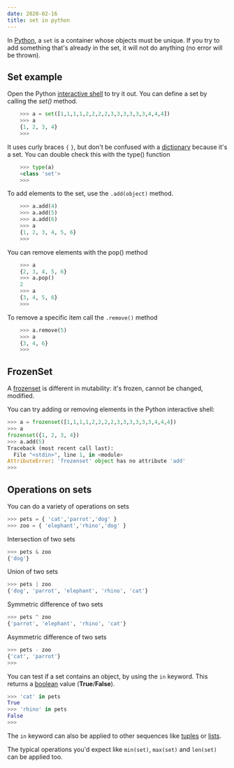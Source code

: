 ```yaml
---
date: 2020-02-16
title: set in python
---
```

In <a href="https://python.org">Python</a>, a `set` is a container whose objects must be unique. If you try to add something that's already in the set, it will not do anything (no error will be thrown).

## Set example

Open the Python <a href="https://pythonprogramminglanguage.com/repl/">interactive shell</a> to try it out. You can define a set by calling the *set()* method.

```python
    >>> a = set([1,1,1,1,2,2,2,2,3,3,3,3,3,3,4,4,4])
    >>> a
    {1, 2, 3, 4}
    >>> 
```

It uses curly braces `{` `}`, but don't be confused with a <a href="https://pythonprogramminglanguage.com/dictionary/">dictionary</a> because it's a set. You can double check this with the type() function

```python
    >>> type(a)
    <class 'set'>
    >>> 
```

To add elements to the set, use the `.add(object)` method.

```python
    >>> a.add(4)
    >>> a.add(5)
    >>> a.add(6)
    >>> a
    {1, 2, 3, 4, 5, 6}
    >>> 
```

You can remove elements with the pop() method

```python
    >>> a
    {2, 3, 4, 5, 6}
    >>> a.pop()
    2
    >>> a
    {3, 4, 5, 6}
    >>> 
```

To remove a specific item call the `.remove()` method

```python
    >>> a.remove(5)
    >>> a    
    {3, 4, 6}
    >>> 
```

## FrozenSet

A <a href="https://docs.python.org/2.4/lib/types-set.html">frozenset</a> is different in mutability: it's frozen, cannot be changed, modified.

You can try adding or removing elements in the Python interactive shell:

```python
>>> a = frozenset([1,1,1,1,2,2,2,2,3,3,3,3,3,3,4,4,4])
>>> a
frozenset({1, 2, 3, 4})
>>> a.add(5)
Traceback (most recent call last):
  File "<stdin>", line 1, in <module>
AttributeError: 'frozenset' object has no attribute 'add'
>>> 
```

## Operations on sets

You can do a variety of operations on sets

```python
>>> pets = { 'cat','parrot','dog' }
>>> zoo = { 'elephant','rhino','dog' }
```

Intersection of two sets

```python
>>> pets & zoo
{'dog'}
```

Union of two sets

```python
>>> pets | zoo
{'dog', 'parrot', 'elephant', 'rhino', 'cat'}
```

Symmetric difference of two sets

```python
>>> pets ^ zoo
{'parrot', 'elephant', 'rhino', 'cat'}
```

Asymmetric difference of two sets

```python
>>> pets - zoo
{'cat', 'parrot'}
>>> 
```

You can test if a set contains an object, by using the `in` keyword. This returns a <a href="https://pythonprogramminglanguage.com/booleans/">boolean</a> value (**True**/**False**). 

```python
>>> 'cat' in pets
True
>>> 'rhino' in pets
False
>>> 
```

The `in` keyword can also be applied to other sequences like <a href="https://stackoverflow.com/questions/626759/whats-the-difference-between-lists-and-tuples">tuples</a> or <a href="https://pythonbasics.org/list/">lists</a>.

The typical operations you'd expect like `min(set)`, `max(set)` and `len(set)` can be applied too.



